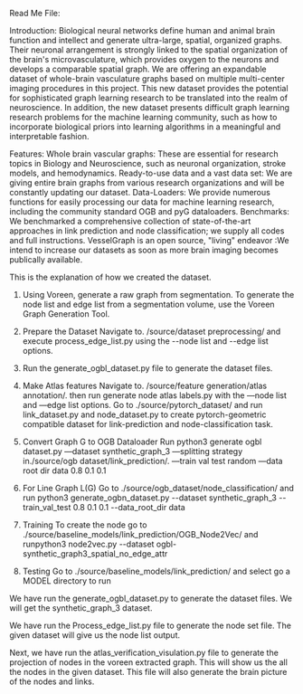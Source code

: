 Read Me File:

Introduction:
Biological neural networks define human and animal brain function and intellect and generate ultra-large, spatial, organized graphs. 
Their neuronal arrangement is strongly linked to the spatial organization of the brain's microvasculature, which provides oxygen to the neurons and develops a 
comparable spatial graph. We are offering an expandable dataset of whole-brain vasculature graphs based on multiple multi-center imaging procedures in this project.
This new dataset provides the potential for sophisticated graph learning research to be translated into the realm of neuroscience. In addition, the new dataset 
presents difficult graph learning research problems for the machine learning community, such as how to incorporate biological priors into learning algorithms in a 
meaningful and interpretable fashion.

Features:
Whole brain vascular graphs: These are essential for research topics in Biology and Neuroscience, such as neuronal organization, stroke models, and hemodynamics.
Ready-to-use data and a vast data set: We are giving entire brain graphs from various research organizations and will be constantly updating our dataset.
Data-Loaders: We provide numerous functions for easily processing our data for machine learning research, including the community standard OGB and pyG dataloaders.
Benchmarks: We benchmarked a comprehensive collection of state-of-the-art approaches in link prediction and node classification; we supply all codes and full 
instructions.
VesselGraph is an open source, "living" endeavor :We intend to increase our datasets as soon as more brain imaging becomes publically available.

This is the explanation of how we created the dataset. 
1. Using Voreen, generate a raw graph from segmentation.
To generate the node list and edge list from a segmentation volume, use the Voreen Graph Generation Tool.

2. Prepare the Dataset
Navigate to. /source/dataset preprocessing/ and execute process_edge_list.py using the --node list and --edge list options.

3. Run the generate_ogbl_dataset.py file to generate the dataset files.

4. Make Atlas features
Navigate to. /source/feature generation/atlas annotation/. then run generate node atlas labels.py with the —node list and —edge list options.
Go to ./source/pytorch_dataset/ and run link_dataset.py and node_dataset.py to create pytorch-geometric compatible dataset for link-prediction and node-classification task.

5. Convert Graph G to OGB Dataloader
Run python3 generate ogbl dataset.py —dataset synthetic_graph_3 —splitting strategy in./source/ogb dataset/link_prediction/. —train val test random —data root dir data 0.8 0.1 0.1

6. For Line Graph L(G)
Go to ./source/ogb_dataset/node_classification/ and run python3 generate_ogbn_dataset.py --dataset synthetic_graph_3 --train_val_test 0.8 0.1 0.1 --data_root_dir data
1. Training
To create the node go to ./source/baseline_models/link_prediction/OGB_Node2Vec/ and runpython3 node2vec.py --dataset ogbl-synthetic_graph3_spatial_no_edge_attr
2. Testing
Go to ./source/baseline_models/link_prediction/ and select go a MODEL directory to run

We have run the generate_ogbl_dataset.py to generate the dataset files. We will get the synthetic_graph_3 dataset.

We have run the Process_edge_list.py file to generate the node set file. The given dataset will give us the node list output.

Next, we have run the atlas_verification_visulation.py file to generate the projection of nodes in the voreen extracted graph. This will show us the all the nodes in the given dataset.
This file will also generate the brain picture of the nodes and links.
